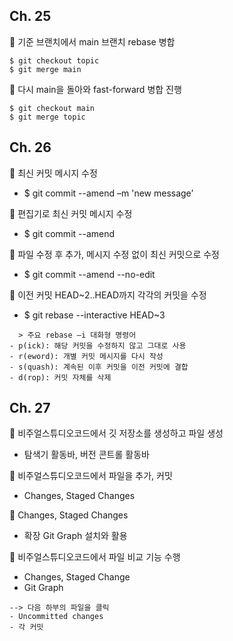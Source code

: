 ## Ch. 25

🔷 기준 브랜치에서 main 브랜치 rebase 병합
```
$ git checkout topic
$ git merge main
```

🔷 다시 main을 돌아와 fast-forward 병합 진행
```
$ git checkout main
$ git merge topic
```



## Ch. 26

🔷 최신 커밋 메시지 수정
- $ git commit --amend –m 'new message’

🔷 편집기로 최신 커밋 메시지 수정
- $ git commit --amend

🔷 파일 수정 후 추가, 메시지 수정 없이 최신 커밋으로 수정
- $ git commit --amend --no-edit

🔷 이전 커밋 HEAD~2..HEAD까지 각각의 커밋을 수정
- $ git rebase --interactive HEAD~3
```
  > 주요 rebase –i 대화형 명령어
- p(ick): 해당 커밋을 수정하지 않고 그대로 사용
- r(eword): 개별 커밋 메시지를 다시 작성
- s(quash): 계속된 이후 커밋을 이전 커밋에 결합
- d(rop): 커밋 자체를 삭제
```




## Ch. 27

🔷 비주얼스튜디오코드에서 깃 저장소를 생성하고 파일 생성
- 탐색기 활동바, 버전 콘트롤 활동바

🔷 비주얼스튜디오코드에서 파일을 추가, 커밋
- Changes, Staged Changes

🔷 Changes, Staged Changes
- 확장 Git Graph 설치와 활용

🔷 비주얼스튜디오코드에서 파일 비교 기능 수행
- Changes, Staged Change
- Git Graph
```
--> 다음 하부의 파일을 클릭
- Uncommitted changes
- 각 커밋
```
